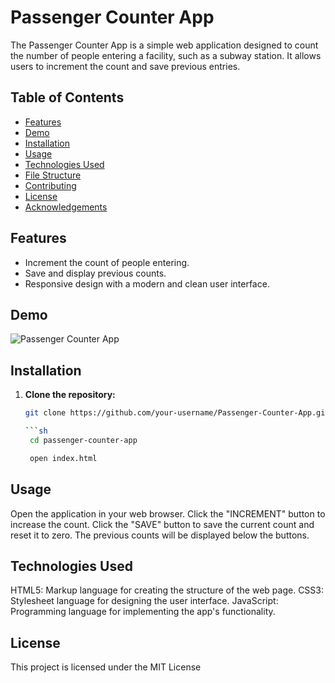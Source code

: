 # Passenger Counter App

The Passenger Counter App is a simple web application designed to count the number of people entering a facility, such as a subway station. It allows users to increment the count and save previous entries.

## Table of Contents

- [Features](#features)
- [Demo](#demo)
- [Installation](#installation)
- [Usage](#usage)
- [Technologies Used](#technologies-used)
- [File Structure](#file-structure)
- [Contributing](#contributing)
- [License](#license)
- [Acknowledgements](#acknowledgements)

## Features

- Increment the count of people entering.
- Save and display previous counts.
- Responsive design with a modern and clean user interface.

## Demo

![Passenger Counter App](screenshot.png)

## Installation

1. **Clone the repository:**

   ```sh
   git clone https://github.com/your-username/Passenger-Counter-App.git

   ```sh
    cd passenger-counter-app

    open index.html

## Usage
Open the application in your web browser.
Click the "INCREMENT" button to increase the count.
Click the "SAVE" button to save the current count and reset it to zero.
The previous counts will be displayed below the buttons.

## Technologies Used
HTML5: Markup language for creating the structure of the web page.
CSS3: Stylesheet language for designing the user interface.
JavaScript: Programming language for implementing the app's functionality.

## License
This project is licensed under the MIT License
